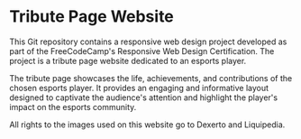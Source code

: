 # Tribute Page Website
This Git repository contains a responsive web design project developed as part of the FreeCodeCamp's Responsive Web Design Certification. The project is a tribute page website dedicated to an esports player.

The tribute page showcases the life, achievements, and contributions of the chosen esports player. It provides an engaging and informative layout designed to captivate the audience's attention and highlight the player's impact on the esports community.

All rights to the images used on this website go to Dexerto and Liquipedia.
